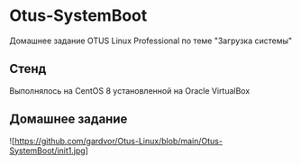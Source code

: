 # Otus-SystemBoot
Домашнее задание OTUS Linux Professional по теме "Загрузка системы"

## Стенд
Выполнялось на CentOS 8 установленной на Oracle VirtualBox


## Домашнее задание
![https://github.com/gardvor/Otus-Linux/blob/main/Otus-SystemBoot/init1.jpg]
